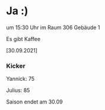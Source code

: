
# Ja :)

um 15:30 Uhr im Raum 306 Gebäude 1

Es gibt Kaffee


<!---![image](https://user-images.githubusercontent.com/73311547/125851712-3934142d-7930-4613-8163-7ba796f7bffd.png)-->

[30.09.2021]


### Kicker

Yannick: 75

Julius:  85

Saison endet am 30.09
